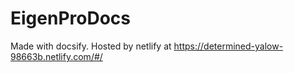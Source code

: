 # EigenProDocs
Made with docsify. Hosted by netlify at
https://determined-yalow-98663b.netlify.com/#/



